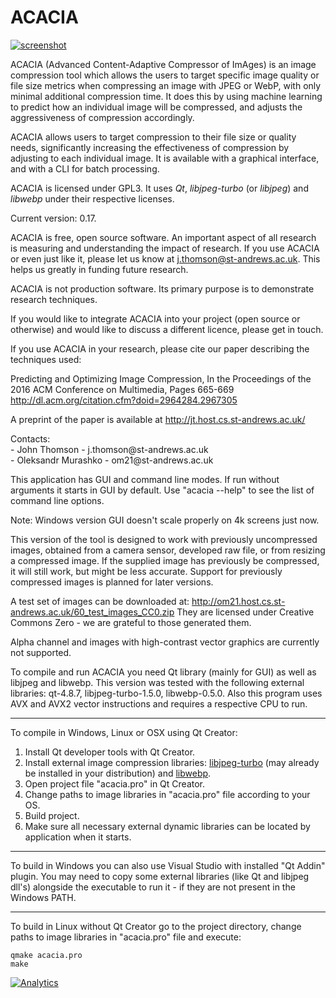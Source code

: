 # ACACIA

[![screenshot](https://github.com/johndthomson/acacia/blob/gh-pages/screenshot.png)](#ACACIA)


ACACIA (Advanced Content-Adaptive Compressor of ImAges) is an image compression tool which allows the users to target specific image quality or file size metrics when compressing an image with JPEG or WebP, with only minimal additional compression time. It does this by using machine learning to predict how an individual image will be compressed, and adjusts the aggressiveness of compression accordingly. 

ACACIA allows users to target compression to their file size or quality needs, significantly increasing the effectiveness of compression by adjusting to each individual image. It is available with a graphical interface, and with a CLI for batch processing.

ACACIA is licensed under GPL3. It uses *Qt*, *libjpeg-turbo* (or *libjpeg*) and *libwebp* under their respective licenses.

Current version: 0.17.

ACACIA is free, open source software. An important aspect of all research is measuring and understanding the impact of research. If you use ACACIA or even just like it, please let us know at j.thomson@st-andrews.ac.uk. This helps us greatly in funding future research.

ACACIA is not production software. Its primary purpose is to demonstrate research techniques.

If you would like to integrate ACACIA into your project (open source or otherwise) and would like to discuss a different licence, please get in touch.

If you use ACACIA in your research, please cite our paper describing the techniques used:

Predicting and Optimizing Image Compression, In the Proceedings of the 2016 ACM Conference on Multimedia, Pages 665-669
http://dl.acm.org/citation.cfm?doid=2964284.2967305

A preprint of the paper is available at http://jt.host.cs.st-andrews.ac.uk/

<p>Contacts:</br>
- John Thomson - j.thomson@st-andrews.ac.uk </br>
- Oleksandr Murashko - om21@st-andrews.ac.uk </br>
</p>

This application has GUI and command line modes. If run without arguments it starts in GUI by default. Use "acacia --help" to see the list of command line options.

Note: Windows version GUI doesn't scale properly on 4k screens just now. 

This version of the tool is designed to work with previously uncompressed images, obtained from a camera sensor, developed raw file, or from resizing a compressed image. If the supplied image has previously be compressed, it will still work, but might be less accurate. Support for previously compressed images is planned for later versions.

A test set of images can be downloaded at: http://om21.host.cs.st-andrews.ac.uk/60_test_images_CC0.zip
They are licensed under Creative Commons Zero - we are grateful to those generated them.

Alpha channel and images with high-contrast vector graphics are currently not supported.

To compile and run ACACIA you need Qt library (mainly for GUI) as well as libjpeg and libwebp. This version was tested with the following external libraries: qt-4.8.7, libjpeg-turbo-1.5.0, libwebp-0.5.0. Also this program uses AVX and AVX2 vector instructions and requires a respective CPU to run.

-----

To compile in Windows, Linux or OSX using Qt Creator:

1. Install Qt developer tools with Qt Creator.
2. Install external image compression libraries: [libjpeg-turbo](https://sourceforge.net/projects/libjpeg-turbo/files/) (may already be installed in your distribution) and [libwebp](https://developers.google.com/speed/webp/download).
3. Open project file "acacia.pro" in Qt Creator.
4. Change paths to image libraries in "acacia.pro" file according to your OS.
5. Build project.
6. Make sure all necessary external dynamic libraries can be located by application when it starts.

-----

To build in Windows you can also use Visual Studio with installed "Qt Addin" plugin. You may need to copy some external libraries (like Qt and libjpeg dll's) alongside the executable to run it - if they are not present in the Windows PATH.

-----

To build in Linux without Qt Creator go to the project directory, change paths to image libraries in "acacia.pro" file and execute:
```
qmake acacia.pro
make
```
[![Analytics](https://ga-beacon.appspot.com/UA-85883244-1/githubhome)](https://github.com/johndthomson/acacia/)



